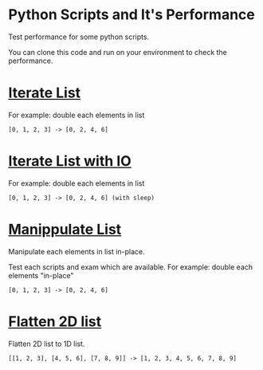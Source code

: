 # Python Scripts and It's Performance
Test performance for some python scripts.

You can clone this code and run on your environment to check the performance.

# [Iterate List](iterate_list.py)
For example: double each elements in list
```
[0, 1, 2, 3] -> [0, 2, 4, 6]
```

# [Iterate List with IO](iterate_list_with_op.py)
For example: double each elements in list
```
[0, 1, 2, 3] -> [0, 2, 4, 6] (with sleep)
```

# [Manippulate List](manippulate_list.py)
Manipulate each elements in list in-place.

Test each scripts and exam which are available. For example: double each elements "in-place"
```
[0, 1, 2, 3] -> [0, 2, 4, 6]
```

# [Flatten 2D list](flatten_2dlist.py)
Flatten 2D list to 1D list.
```
[[1, 2, 3], [4, 5, 6], [7, 8, 9]] -> [1, 2, 3, 4, 5, 6, 7, 8, 9]
```
